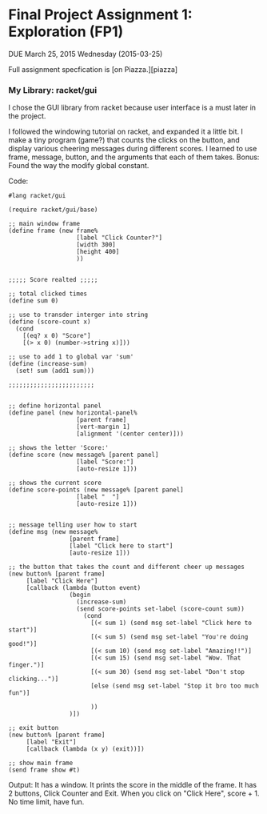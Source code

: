 # Final Project Assignment 1: Exploration (FP1) 
DUE March 25, 2015 Wednesday (2015-03-25)

Full assignment specfication is [on Piazza.][piazza]

### My Library: racket/gui

I chose the GUI library from racket because user interface is a must later in the project. 

I followed the windowing tutorial on racket, and expanded it a little bit. I make a tiny program (game?) that counts the clicks on the button, and display various cheering messages during different scores. 
I learned to use frame, message, button, and the arguments that each of them takes. 
Bonus: Found the way the modify global constant.

Code:
```
#lang racket/gui

(require racket/gui/base)

;; main window frame
(define frame (new frame% 
                   [label "Click Counter?"]
                   [width 300]
                   [height 400]
                   ))


;;;;; Score realted ;;;;;

;; total clicked times
(define sum 0)

;; use to transder interger into string
(define (score-count x)
  (cond
    [(eq? x 0) "Score"]
    [(> x 0) (number->string x)]))

;; use to add 1 to global var 'sum'
(define (increase-sum)
  (set! sum (add1 sum)))

;;;;;;;;;;;;;;;;;;;;;;;;


;; define horizontal panel
(define panel (new horizontal-panel% 
                   [parent frame]
                   [vert-margin 1]
                   [alignment '(center center)]))

;; shows the letter 'Score:'
(define score (new message% [parent panel]           
                   [label "Score:"]
                   [auto-resize 1]))

;; shows the current score
(define score-points (new message% [parent panel]           
                   [label "  "]
                   [auto-resize 1]))


;; message telling user how to start 
(define msg (new message% 
                 [parent frame]
                 [label "Click here to start"]
                 [auto-resize 1]))

;; the button that takes the count and different cheer up messages
(new button% [parent frame]
     [label "Click Here"]
     [callback (lambda (button event)
                 (begin
                   (increase-sum)
                   (send score-points set-label (score-count sum))
                     (cond
                       [(< sum 1) (send msg set-label "Click here to start")]
                       [(< sum 5) (send msg set-label "You're doing good!")]
                       [(< sum 10) (send msg set-label "Amazing!!")]
                       [(< sum 15) (send msg set-label "Wow. That finger.")]
                       [(< sum 30) (send msg set-label "Don't stop clicking...")]
                       [else (send msg set-label "Stop it bro too much fun")]

                       ))
                 )])

;; exit button
(new button% [parent frame]
     [label "Exit"]
     [callback (lambda (x y) (exit))])

;; show main frame
(send frame show #t)
```

Output:
It has a window. It prints the score in the middle of the frame. It has 2 buttons, Click Counter and Exit.
When you click on "Click Here", score + 1.
No time limit, have fun.
